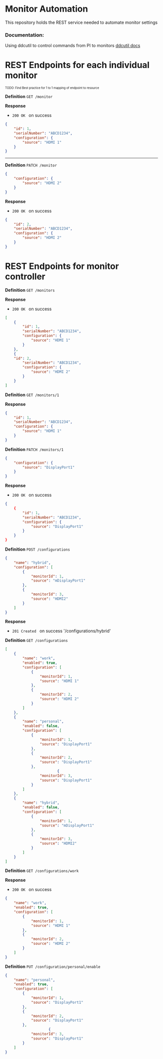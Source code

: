 # Monitor Automation

This repository holds the REST service needed to automate monitor settings

### Documentation:
Using ddcutil to control commands from PI to monitors [ddcutil docs](https://www.ddcutil.com/command_capabilities/)

# REST Endpoints for each individual monitor

<sup><sup>TODO: Find Best practice for 1 to 1 mapping of endpoint to resource</sup></sup>

**Definition** `GET /monitor`

**Response**
- `200 OK ` on success
```json
{
    "id": 1,
    "serialNumber": "ABCD1234",
    "configuration": {
        "source": "HDMI 1"
    }
}
```

---
**Definition** `PATCH /monitor`

```json
{
    "configuration": {
        "source": "HDMI 2"
    }
}
```

**Response** 
- `200 OK ` on success
```json
{
    "id": 2,
    "serialNumber": "ABCD1234",
    "configuration": {
        "source": "HDMI 2"
    }
}
```

# REST Endpoints for monitor controller

**Definition** `GET /monitors`

**Response**
- `200 OK ` on success
```json
[
    {
        "id": 1,
        "serialNumber": "ABCD1234",
        "configuration": {
            "source": "HDMI 1"
        }
    },
    {
    "id": 2,
        "serialNumber": "ABCD1234",
        "configuration": {
            "source": "HDMI 2"
        }
    }
]
```

**Definition** `GET /monitors/1`

**Response**
```json
{
    "id": 1,
    "serialNumber": "ABCD1234",
    "configuration": {
        "source": "HDMI 1"
    }
}
```


**Definition** `PATCH /monitors/1`
```json
{
    "configuration": {
        "source": "DisplayPort1"
    }
}
```

**Response** 
- `200 OK ` on success
```json
{
    {
        "id": 1,
        "serialNumber": "ABCD1234",
        "configuration": {
            "source": "DisplayPort1"
        }
    }
}
```

**Definition** `POST /configurations`

```json
{
    "name": "hybrid",
    "configuration": [
        {
            "monitorId": 1,
            "source": "mDisplayPort1"
        },
        {
            "monitorId": 3,
            "source": "HDMI2"
        }
    ]
}
```

**Response**
- `201 Created ` on success
'/configurations/hybrid'

**Definition** `GET /configurations`

```json
[
    {
        "name": "work",
        "enabled": true,
        "configuration": [
            {
                "monitorId": 1,
                "source": "HDMI 1"
            },
            {
                "monitorId": 2,
                "source": "HDMI 2"
            }
        ]
    },
    {
        "name": "personal",
        "enabled": false,
        "configuration": [
            {
                "monitorId": 1,
                "source": "DisplayPort1"
            },
            {
                "monitorId": 2,
                "source": "DisplayPort1"
            },
                        {
                "monitorId": 3,
                "source": "DisplayPort1"
            }
        ]
    },
    {
        "name": "hybrid",
        "enabled": false,
        "configuration": [
            {
                "monitorId": 1,
                "source": "mDisplayPort1"
            },
            {
                "monitorId": 3,
                "source": "HDMI2"
            }
        ]
    }
]
```

**Definition** `GET /configurations/work`

**Response** 
- `200 OK ` on success

```json
{
    "name": "work",
    "enabled": true,
    "configuration": [
        {
            "monitorId": 1,
            "source": "HDMI 1"
        },
        {
            "monitorId": 2,
            "source": "HDMI 2"
        }
    ]
}
```

**Definition** `PUT /configuration/personal/enable`

```json
{
    "name": "personal",
    "enabled": true,
    "configuration": [
        {
            "monitorId": 1,
            "source": "DisplayPort1"
        },
        {
            "monitorId": 2,
            "source": "DisplayPort1"
        },
                    {
            "monitorId": 3,
            "source": "DisplayPort1"
        }
    ]
}
```